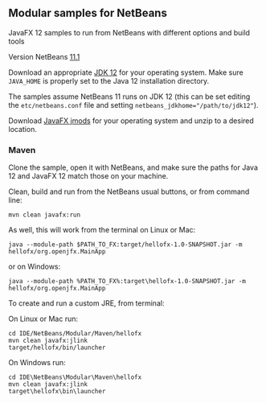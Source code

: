 ## Modular samples for NetBeans

JavaFX 12 samples to run from NetBeans with different options and build tools

Version NetBeans [11.1](https://netbeans.apache.org/download/nb111/nb111.html)

Download an appropriate [JDK 12](https://jdk.java.net/12/) for your operating system. Make sure `JAVA_HOME` 
is properly set to the Java 12 installation directory. 

The samples assume NetBeans 11 runs on JDK 12 (this can be set editing the `etc/netbeans.conf` file
and setting `netbeans_jdkhome="/path/to/jdk12"`).

Download [JavaFX jmods](https://gluonhq.com/products/javafx/) for your operating 
system and unzip to a desired location.

### Maven

Clone the sample, open it with NetBeans, and make sure the paths for Java 12 and 
JavaFX 12 match those on your machine.

Clean, build and run from the NetBeans usual buttons, or from command line:

    mvn clean javafx:run

As well, this will work from the terminal on Linux or Mac:

    java --module-path $PATH_TO_FX:target/hellofx-1.0-SNAPSHOT.jar -m hellofx/org.openjfx.MainApp

or on Windows:
    
    java --module-path %PATH_TO_FX%:target\hellofx-1.0-SNAPSHOT.jar -m hellofx/org.openjfx.MainApp

To create and run a custom JRE, from terminal:

On Linux or Mac run:

    cd IDE/NetBeans/Modular/Maven/hellofx
    mvn clean javafx:jlink
    target/hellofx/bin/launcher

On Windows run:

    cd IDE\NetBeans\Modular\Maven\hellofx
    mvn clean javafx:jlink
    target\hellofx\bin\launcher